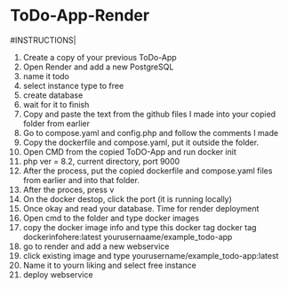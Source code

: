 # ToDo-App-Render

#INSTRUCTIONS|
1. Create a copy of your previous ToDo-App
2. Open Render and add a new PostgreSQL
3. name it todo
4. select instance type to free
5. create database
6. wait for it to finish
7. Copy and paste the text from the github files I made into your copied folder from earlier
8. Go to compose.yaml and config.php and follow the comments I made
9. Copy the dockerfile and compose.yaml, put it outside the folder.
10. Open CMD from the copied ToDO-App and run docker init
11. php ver = 8.2, current directory, port 9000
12. After the process, put the copied dockerfile and compose.yaml files from earlier and into that folder.
13. After the proces, press v
14. On the docker destop, click the port (it is running locally)
15. Once okay and read your database. Time for render deployment
16. Open cmd to the folder and type docker images
17. copy the docker image info and type this docker tag docker tag dockerinfohere:latest yourusernaame/example_todo-app
18. go to render and add a new webservice
19. click existing image and type yourusername/example_todo-app:latest
20. Name it to yourn liking and select free instance
21. deploy webservice
